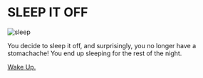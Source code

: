 # SLEEP IT OFF

![sleep](https://media.giphy.com/media/FbN4MpJnIwLQc/giphy.gif)

You decide to sleep it off, and surprisingly, you no longer have a stomachache! You end up sleeping for the rest of the night.  

[Wake Up.](../morning.md)  
